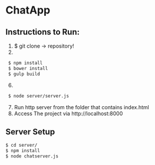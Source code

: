 # ChatApp
## Instructions to Run:
1. $ git clone -> repository!
2.
```bash
 $ npm install
 $ bower install
 $ gulp build
```

6.
```bash
 $ node server/server.js
```
7. Run http server from the folder that contains index.html
8. Access The project via http://localhost:8000
## Server Setup
```bash
$ cd server/
$ npm install
$ node chatserver.js
```
